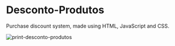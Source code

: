 # Desconto-Produtos
Purchase discount system, made using HTML, JavaScript and CSS.<br>

![print-desconto-produtos](https://github.com/user-attachments/assets/2dc43a4a-4842-4da0-8e99-660e1a658cc9)
